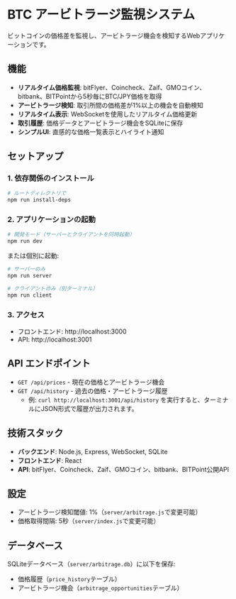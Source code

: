 # BTC アービトラージ監視システム

ビットコインの価格差を監視し、アービトラージ機会を検知するWebアプリケーションです。

## 機能

- **リアルタイム価格監視**: bitFlyer、Coincheck、Zaif、GMOコイン、bitbank、BITPointから5秒毎にBTC/JPY価格を取得
- **アービトラージ検知**: 取引所間の価格差が1%以上の機会を自動検知
- **リアルタイム表示**: WebSocketを使用したリアルタイム価格更新
- **取引履歴**: 価格データとアービトラージ機会をSQLiteに保存
- **シンプルUI**: 直感的な価格一覧表示とハイライト通知

## セットアップ

### 1. 依存関係のインストール

```bash
# ルートディレクトリで
npm run install-deps
```

### 2. アプリケーションの起動

```bash
# 開発モード（サーバーとクライアントを同時起動）
npm run dev
```

または個別に起動:

```bash
# サーバーのみ
npm run server

# クライアントのみ（別ターミナル）
npm run client
```

### 3. アクセス

- フロントエンド: http://localhost:3000
- API: http://localhost:3001

## API エンドポイント

- `GET /api/prices` - 現在の価格とアービトラージ機会
- `GET /api/history` - 過去の価格・アービトラージ履歴
   - 例: `curl http://localhost:3001/api/history` を実行すると、ターミナルにJSON形式で履歴が出力されます。

## 技術スタック

- **バックエンド**: Node.js, Express, WebSocket, SQLite
- **フロントエンド**: React
- **API**: bitFlyer、Coincheck、Zaif、GMOコイン、bitbank、BITPoint公開API

## 設定

- アービトラージ検知閾値: 1%（`server/arbitrage.js`で変更可能）
- 価格取得間隔: 5秒（`server/index.js`で変更可能）

## データベース

SQLiteデータベース（`server/arbitrage.db`）に以下を保存:
- 価格履歴（`price_history`テーブル）
- アービトラージ機会（`arbitrage_opportunities`テーブル）

